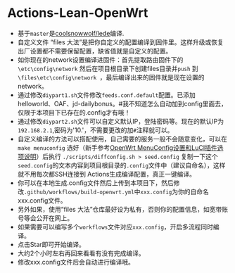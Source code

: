 # Actions-Lean-OpenWrt

- 基于`master`是[coolsnowwolf/lede](https://github.com/coolsnowwolf/lede)编译.
- 自定义文件 “files 大法”是把你自定义的配置编译到固件里。这样升级或恢复出厂设置都不需要保留配置，缺省值就是自定义的配置。
- 如你现在的network设置编译进固件：首先提取路由固件下的`\etc\config\network` 然后在项目根目录下创建files目录并`push` 到 `\files\etc\config\network `，最后编译出来的固件就是现在设置的network。
- 通过修改`diypart1.sh`文件修改`feeds.conf.default`配置。已添加helloworld、OAF、jd-dailybonus。#我不知道怎么自动加到config里面去，仅限于本项目下已存在的.config才有哦！
- 通过修改`diypart2.sh`文件可以自定义默认IP，登陆密码等。现在的默认IP为`192.168.2.1`,密码为'10.'，不需要更改的加`#`注释就可以。
- 自定义编译的方法可以搭配使用，自己需要的服务一般不会随意变化，可以在 `make menuconfig` 选好（新手参考[OpenWrt MenuConfig设置和LuCI插件选项说明](https://mtom.ml/827.html)）后执行 `./scripts/diffconfig.sh > seed.config` 复制一下这个`seed.config`的文本内容到项目根目录的`.config`文件中（建议自命名），这样就不用每次都SSH连接到 Actions生成编译配置，真正一键编译。
- 你可以在本地生成.config文件然后上传到本项目下，然后修改`.github/workflows/build-openwrt.yml`中`xxx.config`为你的自命名xxx.config文件。
- 另外如果，使用“files 大法”仓库最好设为私有，否则你的配置信息，如宽带账号等会公开在网上。
- 如果需要可以编写多个`workflows`文件对应`xxx.config`，开启多流程同时编译。
- 点击Star即可开始编译。
- 大约2个小时左右再回来看看有没有完成编译。
- 修改xxx.config文件后会自动进行编译哦。
